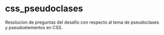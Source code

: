 # css_pseudoclases

Resolucion de preguntas del desafio
con respecto al tema de pseudoclases y
pseudoelementos en CSS.
